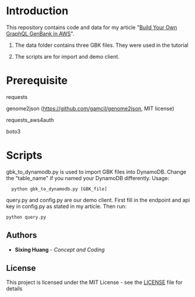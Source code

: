 
  

# Introduction

  

This repository contains code and data for my article "[Build Your Own GraphQL GenBank in AWS](https://dgg32.medium.com/build-your-own-graphql-genbank-in-aws-a9e9eaeb712a)".
1. The data folder contains three GBK files. They were used in the tutorial

2. The scripts are for import and demo client.

  

# Prerequisite
requests

genome2json (https://github.com/gamcil/genome2json, MIT license)

requests_aws4auth

boto3

  
  

# Scripts
gbk_to_dynamodb.py is used to import GBK files into DynamoDB. Change the "table_name" if you named your DynamoDB differently. Usage:

      python gbk_to_dynamodb.py [GBK_file]

query.py and config.py are our demo client. First fill in the endpoint and api key in config.py as stated in my article. Then run:

    python query.py

 ## Authors

* **Sixing Huang** - *Concept and Coding*

## License

This project is licensed under the MIT License - see the [LICENSE](LICENSE) file for details
  
